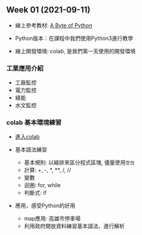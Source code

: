 
## Week 01 (2021-09-11)

- 線上參考教材: [A Byte of Python](https://python.swaroopch.com/)

- Python版本：在課程中我們使用Python3進行教學

- 線上開發環境: colab, 是我們第一天使用的開發環境

### 工業應用介紹

- 工廠監控
- 電力監控
- 綠能
- 水文監控

### colab 基本環境練習

- [進入colab](https://colab.research.google.com)

- 基本語法練習
    - 基本規則: 以縮排來區分程式區塊, 儘量使用`空白`
    - 計算: +, -, *, **, /, //
    - 變數
    - 迴圈: for, while
    - 判斷式: if

- 應用，感受Python的好用
    - map應用: 高雄市停車場
    - 利用政府開放資料練習基本語法、進行解析



